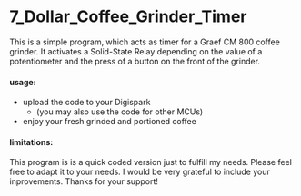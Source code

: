 # 7_Dollar_Coffee_Grinder_Timer
This is a simple program, which acts as timer for a Graef CM 800 coffee grinder. It activates a Solid-State Relay depending on the value of a potentiometer and the press of a button on the front of the grinder.

#### usage:
+ upload the code to your Digispark
    - (you may also use the code for other MCUs)
+ enjoy your fresh grinded and portioned coffee

#### limitations:
This program is is a quick coded version just to fulfill my needs. Please feel free to adapt it to your needs. I would be very grateful to include your inprovements.
Thanks for your support!
